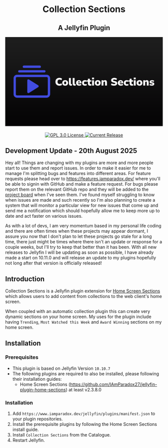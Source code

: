 <h1 align="center">Collection Sections</h1>
<h2 align="center">A Jellyfin Plugin</h2>
<p align="center">
	<img alt="Logo" src="https://raw.githubusercontent.com/IAmParadox27/jellyfin-plugin-collection-sections/main/src/logo.png" />
	<br />
	<br />
	<a href="https://github.com/IAmParadox27/jellyfin-plugin-home-sections">
		<img alt="GPL 3.0 License" src="https://img.shields.io/github/license/IAmParadox27/jellyfin-plugin-collection-sections.svg" />
	</a>
	<a href="https://github.com/IAmParadox27/jellyfin-plugin-collection-sections/releases">
		<img alt="Current Release" src="https://img.shields.io/github/release/IAmParadox27/jellyfin-plugin-collection-sections.svg" />
	</a>
</p>

## Development Update - 20th August 2025

Hey all! Things are changing with my plugins are more and more people start to use them and report issues. In order to make it easier for me to manage I'm splitting bugs and features into different areas. For feature requests please head over to <a href="https://features.iamparadox.dev/">https://features.iamparadox.dev/</a> where you'll be able to signin with GitHub and make a feature request. For bugs please report them on the relevant GitHub repo and they will be added to the <a href="https://github.com/users/IAmParadox27/projects/1/views/1">project board</a> when I've seen them. I've found myself struggling to know when issues are made and such recently so I'm also planning to create a system that will monitor a particular view for new issues that come up and send me a notification which should hopefully allow me to keep more up to date and act faster on various issues.

As with a lot of devs, I am very momentum based in my personal life coding and there are often times when these projects may appear dormant, I assure you now that I don't plan to let these projects go stale for a long time, there just might be times where there isn't an update or response for a couple weeks, but I'll try to keep that better than it has been. With all new releases to Jellyfin I will be updating as soon as possible, I have already made a start on 10.11.0 and will release an update to my plugins hopefully not long after that version is officially released!

## Introduction
Collection Sections is a Jellyfin plugin extension for [Home Screen Sections](https://www.github.com/IAmParadox27/jellyfin-plugin-home-sections) which allows users to add content from collections to the web client's home screen.

When coupled with an automatic collection plugin this can create very dynamic sections on your home screen. My uses for the plugin include having `Trending`, `Most Watched this Week` and `Award Winning` sections on my home screen.

## Installation

### Prerequisites
- This plugin is based on Jellyfin Version `10.10.7`
- The following plugins are required to also be installed, please following their installation guides:
  - Home Screen Sections (https://github.com/IAmParadox27/jellyfin-plugin-home-sections) at least v2.3.8.0

### Installation
1. Add `https://www.iamparadox.dev/jellyfin/plugins/manifest.json` to your plugin repositories.
2. Install the prerequisite plugins by following the Home Screen Sections install guide.
3. Install `Collection Sections` from the Catalogue.
4. Restart Jellyfin.
